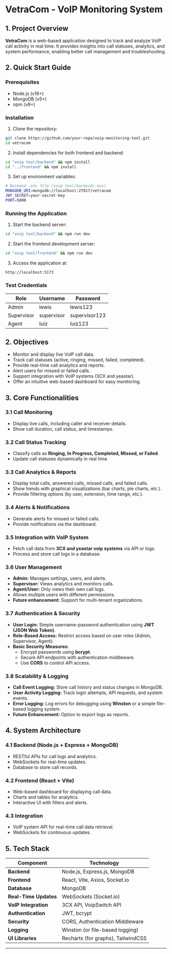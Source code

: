 # VetraCom - VoIP Monitoring System

## 1. Project Overview
**VetraCom** is a web-based application designed to track and analyze VoIP call activity in real time. It provides insights into call statuses, analytics, and system performance, enabling better call management and troubleshooting.

## 2. Quick Start Guide

### Prerequisites
- Node.js (v16+)
- MongoDB (v5+)
- npm (v8+)

### Installation
1. Clone the repository:
```bash
git clone https://github.com/your-repo/voip-monitoring-tool.git
cd vetracom
```

2. Install dependencies for both frontend and backend:
```bash
cd "voip tool/backend" && npm install
cd "../frontend" && npm install
```

3. Set up environment variables:
```bash
# Backend .env file (voip tool/backend/.env)
MONGODB_URI=mongodb://localhost:27017/vetracom
JWT_SECRET=your-secret-key
PORT=5000
```

### Running the Application
1. Start the backend server:
```bash
cd "voip tool/backend" && npm run dev
```

2. Start the frontend development server:
```bash
cd "voip tool/frontend" && npm run dev
```

3. Access the application at:
```
http://localhost:5173
```

### Test Credentials
| Role        | Username   | Password    |
|-------------|------------|-------------|
| Admin       | lewis      | lewis123    |
| Supervisor  | supervisor | supervisor123 |
| Agent       | luiz       | luiz123     |

## 2. Objectives
- Monitor and display live VoIP call data.
- Track call statuses (active, ringing, missed, failed, completed).
- Provide real-time call analytics and reports.
- Alert users for missed or failed calls.
- Support integration with VoIP systems (3CX and yeastar).
- Offer an intuitive web-based dashboard for easy monitoring.

## 3. Core Functionalities
### 3.1 Call Monitoring
- Display live calls, including caller and receiver details.
- Show call duration, call status, and timestamps.

### 3.2 Call Status Tracking
- Classify calls as **Ringing, In Progress, Completed, Missed, or Failed**.
- Update call statuses dynamically in real time.

### 3.3 Call Analytics & Reports
- Display total calls, answered calls, missed calls, and failed calls.
- Show trends with graphical visualizations (bar charts, pie charts, etc.).
- Provide filtering options (by user, extension, time range, etc.).

### 3.4 Alerts & Notifications
- Generate alerts for missed or failed calls.
- Provide notifications via the dashboard.

### 3.5 Integration with VoIP System
- Fetch call data from **3CX and yeastar voip systems** via API or logs.
- Process and store call logs in a database.

### 3.6 User Management
- **Admin:** Manages settings, users, and alerts.
- **Supervisor:** Views analytics and monitors calls.
- **Agent/User:** Only views their own call logs.
- Allows multiple users with different permissions.
- **Future enhancement:** Support for multi-tenant organizations.

### 3.7 Authentication & Security
- **User Login:** Simple username-password authentication using **JWT (JSON Web Token)**.
- **Role-Based Access:** Restrict access based on user roles (Admin, Supervisor, Agent).
- **Basic Security Measures:**
  - Encrypt passwords using **bcrypt**.
  - Secure API endpoints with authentication middleware.
  - Use **CORS** to control API access.

### 3.8 Scalability & Logging
- **Call Event Logging:** Store call history and status changes in MongoDB.
- **User Activity Logging:** Track login attempts, API requests, and system events.
- **Error Logging:** Log errors for debugging using **Winston** or a simple file-based logging system.
- **Future Enhancement:** Option to export logs as reports.

## 4. System Architecture
### 4.1 Backend (Node.js + Express + MongoDB)
- RESTful APIs for call logs and analytics.
- WebSockets for real-time updates.
- Database to store call records.

### 4.2 Frontend (React + Vite)
- Web-based dashboard for displaying call data.
- Charts and tables for analytics.
- Interactive UI with filters and alerts.

### 4.3 Integration
- VoIP system API for real-time call data retrieval.
- WebSockets for continuous updates.

## 5. Tech Stack

| Component        | Technology |
|-----------------|------------|
| **Backend**     | Node.js, Express.js, MongoDB |
| **Frontend**    | React, Vite, Axios, Socket.io |
| **Database**    | MongoDB |
| **Real-Time Updates** | WebSockets (Socket.io) |
| **VoIP Integration** | 3CX API, VoipSwitch API |
| **Authentication** | JWT, bcrypt |
| **Security** | CORS, Authentication Middleware |
| **Logging** | Winston (or file-based logging) |
| **UI Libraries** | Recharts (for graphs), TailwindCSS |

---